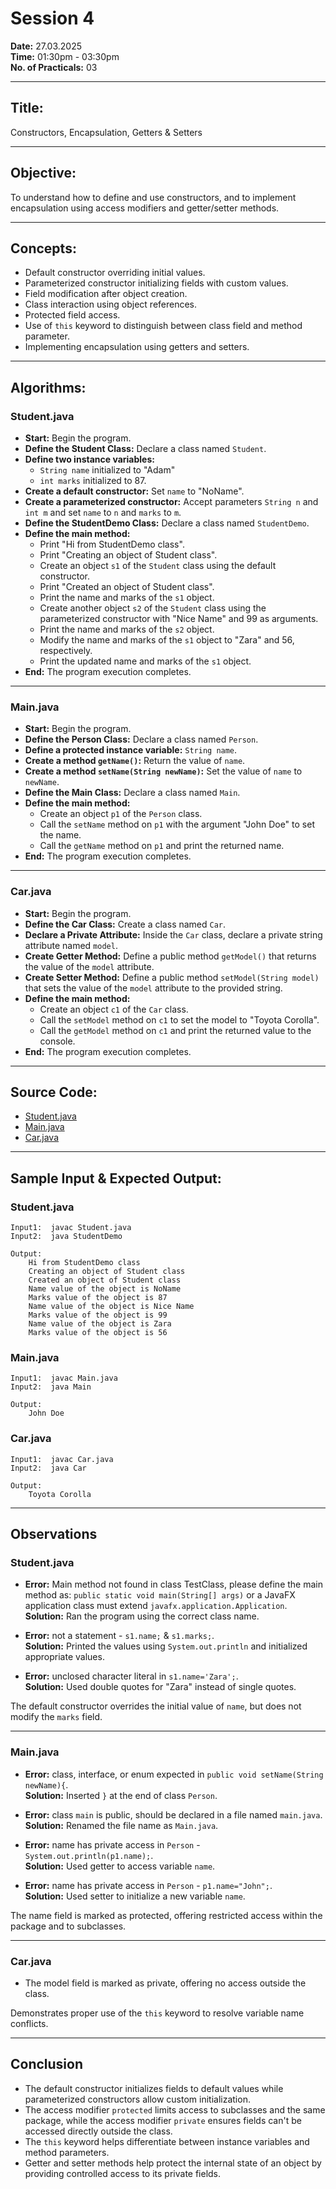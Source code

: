 # Session 4

**Date:** 27.03.2025  
**Time:** 01:30pm - 03:30pm  
**No. of Practicals:** 03  

---

## Title:
Constructors, Encapsulation, Getters & Setters

---

## Objective:
To understand how to define and use constructors, and to implement encapsulation using access modifiers and getter/setter methods.

---

## Concepts:
- Default constructor overriding initial values.
- Parameterized constructor initializing fields with custom values.
- Field modification after object creation.
- Class interaction using object references.
- Protected field access.
- Use of `this` keyword to distinguish between class field and method parameter.
- Implementing encapsulation using getters and setters.

---

## Algorithms:

### Student.java
- **Start:** Begin the program.
- **Define the Student Class:** Declare a class named `Student`.
- **Define two instance variables:** 
  - `String name` initialized to "Adam"
  - `int marks` initialized to 87.
- **Create a default constructor:** Set `name` to "NoName".
- **Create a parameterized constructor:** Accept parameters `String n` and `int m` and set `name` to `n` and `marks` to `m`.
- **Define the StudentDemo Class:** Declare a class named `StudentDemo`.
- **Define the main method:**
  - Print "Hi from StudentDemo class".
  - Print "Creating an object of Student class".
  - Create an object `s1` of the `Student` class using the default constructor.
  - Print "Created an object of Student class".
  - Print the name and marks of the `s1` object.
  - Create another object `s2` of the `Student` class using the parameterized constructor with "Nice Name" and 99 as arguments.
  - Print the name and marks of the `s2` object.
  - Modify the name and marks of the `s1` object to "Zara" and 56, respectively.
  - Print the updated name and marks of the `s1` object.
- **End:** The program execution completes.

---

### Main.java
- **Start:** Begin the program.
- **Define the Person Class:** Declare a class named `Person`.
- **Define a protected instance variable:** `String name`.
- **Create a method `getName()`:** Return the value of `name`.
- **Create a method `setName(String newName)`:** Set the value of `name` to `newName`.
- **Define the Main Class:** Declare a class named `Main`.
- **Define the main method:**
  - Create an object `p1` of the `Person` class.
  - Call the `setName` method on `p1` with the argument "John Doe" to set the name.
  - Call the `getName` method on `p1` and print the returned name.
- **End:** The program execution completes.

---

### Car.java
- **Start:** Begin the program.
- **Define the Car Class:** Create a class named `Car`.
- **Declare a Private Attribute:** Inside the `Car` class, declare a private string attribute named `model`.
- **Create Getter Method:** Define a public method `getModel()` that returns the value of the `model` attribute.
- **Create Setter Method:** Define a public method `setModel(String model)` that sets the value of the `model` attribute to the provided string.
- **Define the main method:**
  - Create an object `c1` of the `Car` class.
  - Call the `setModel` method on `c1` to set the model to "Toyota Corolla".
  - Call the `getModel` method on `c1` and print the returned value to the console.	
- **End:** The program execution completes.

---

## Source Code:
- [Student.java](https://github.com/choaticvoyager/Object-Oriented-Design-and-Programming---Java/blob/main/S4%20-%2027th%20of%20March%2C%202025/Student.java)
- [Main.java](https://github.com/choaticvoyager/Object-Oriented-Design-and-Programming---Java/blob/main/S4%20-%2027th%20of%20March%2C%202025/Main.java)
- [Car.java](https://github.com/choaticvoyager/Object-Oriented-Design-and-Programming---Java/blob/main/S4%20-%2027th%20of%20March%2C%202025/Car.java)

---

## Sample Input & Expected Output:

### Student.java
```
Input1:  javac Student.java
Input2:  java StudentDemo

Output: 
    Hi from StudentDemo class
    Creating an object of Student class
    Created an object of Student class
    Name value of the object is NoName
    Marks value of the object is 87
    Name value of the object is Nice Name
    Marks value of the object is 99
    Name value of the object is Zara
    Marks value of the object is 56
```

### Main.java
```
Input1:  javac Main.java
Input2:  java Main

Output: 
    John Doe
```

### Car.java
```
Input1:  javac Car.java
Input2:  java Car

Output: 
    Toyota Corolla
```

---

## Observations

### Student.java
- **Error:** Main method not found in class TestClass, please define the main method as: `public static void main(String[] args)` or a JavaFX application class must extend `javafx.application.Application`.  
  **Solution:** Ran the program using the correct class name.

- **Error:** not a statement - `s1.name;` & `s1.marks;`.  
  **Solution:** Printed the values using `System.out.println` and initialized appropriate values.

- **Error:** unclosed character literal in `s1.name='Zara';`.  
  **Solution:** Used double quotes for "Zara" instead of single quotes.

The default constructor overrides the initial value of `name`, but does not modify the `marks` field.

---

### Main.java
- **Error:** class, interface, or enum expected in `public void setName(String newName){`.  
  **Solution:** Inserted `}` at the end of class `Person`.

- **Error:** class `main` is public, should be declared in a file named `main.java`.  
  **Solution:** Renamed the file name as `Main.java`.

- **Error:** name has private access in `Person` - `System.out.println(p1.name);`.  
  **Solution:** Used getter to access variable `name`.

- **Error:** name has private access in `Person` - `p1.name="John";`.  
  **Solution:** Used setter to initialize a new variable `name`.

The name field is marked as protected, offering restricted access within the package and to subclasses.

---

### Car.java
- The model field is marked as private, offering no access outside the class.

Demonstrates proper use of the `this` keyword to resolve variable name conflicts.

---

## Conclusion
- The default constructor initializes fields to default values while parameterized constructors allow custom initialization.
- The access modifier `protected` limits access to subclasses and the same package, while the access modifier `private` ensures fields can't be accessed directly outside the class.
- The `this` keyword helps differentiate between instance variables and method parameters.
- Getter and setter methods help protect the internal state of an object by providing controlled access to its private fields.
